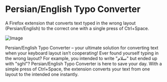 # Persian/English Typo Converter
A Firefox extension that converts text typed in the wrong layout (Persian/English) to the correct one with a single press of Ctrl+Space.

![Image](https://github.com/user-attachments/assets/c9541250-a8df-43a1-9379-c0bd5f5c3d49)

Persian/English Typo Converter – your ultimate solution for converting text when your keyboard layout isn’t cooperating! Ever found yourself typing in the wrong layout? For example, you intended to write "سلام" but ended up with "sghl"? Persian/English Typo Converter is here to save your day. With a simple press of Ctrl+Space, the extension converts your text from one layout to the intended one instantly.
